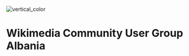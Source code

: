 ![vertical_color](https://user-images.githubusercontent.com/5436686/32143089-96c68cee-bca4-11e7-8c55-bb6db028b819.png)

# Wikimedia Community User Group Albania
